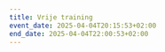 ```yaml
---
title: Vrije training
event_date: 2025-04-04T20:15:53+02:00
end_date: 2025-04-04T22:00:53+02:00
---
```


